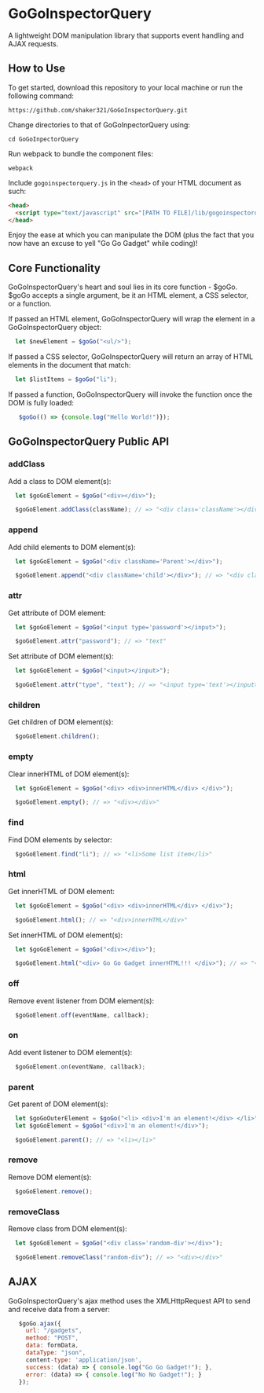 # GoGoInspectorQuery

A lightweight DOM manipulation library that supports event handling and AJAX requests.

## How to Use
To get started, download this repository to your local machine or run the following command:

```
https://github.com/shaker321/GoGoInspectorQuery.git
```

Change directories to that of GoGoInpectorQuery using:

```
cd GoGoInpectorQuery
```

Run webpack to bundle the component files:

```
webpack
```

Include `gogoinspectorquery.js` in the `<head>` of your HTML document as such:

```html
<head>
  <script type="text/javascript" src="[PATH TO FILE]/lib/gogoinspectorquery.js"/>
</head>
```

Enjoy the ease at which you can manipulate the DOM (plus the fact that you now have an excuse to yell "Go Go Gadget" while coding)!

## Core Functionality

GoGoInspectorQuery's heart and soul lies in its core function - $goGo. $goGo accepts a single argument, be it an HTML element, a CSS selector, or a function.

If passed an HTML element, GoGoInspectorQuery will wrap the element in a GoGoInspectorQuery object:
```javascript
  let $newElement = $goGo("<ul/>");
  ```

If passed a CSS selector, GoGoInspectorQuery will return an array of HTML elements in the document that match:
```javascript
  let $listItems = $goGo("li");
  ```

If passed a function, GoGoInspectorQuery will invoke the function once the DOM is fully loaded:
```javascript
   $goGo(() => {console.log("Hello World!")});
  ```

## GoGoInspectorQuery Public API

### addClass
Add a class to DOM element(s):
```javascript
  let $goGoElement = $goGo("<div></div>");

  $goGoElement.addClass(className); // => "<div class='className'></div>"
```

### append
Add child elements to DOM element(s):
```javascript
  let $goGoElement = $goGo("<div className='Parent'></div>");

  $goGoElement.append("<div className='child'></div>"); // => "<div className='Parent'> <div className='child'></div> </div>"
```

### attr
Get attribute of DOM element:
```javascript
  let $goGoElement = $goGo("<input type='password'></input>");

  $goGoElement.attr("password"); // => "text"
```

Set attribute of DOM element(s):
```javascript
  let $goGoElement = $goGo("<input></input>");

  $goGoElement.attr("type", "text"); // => "<input type='text'></input>"
```

### children
Get children of DOM element(s):
```javascript
  $goGoElement.children();
```

### empty
Clear innerHTML of DOM element(s):
```javascript
  let $goGoElement = $goGo("<div> <div>innerHTML</div> </div>");

  $goGoElement.empty(); // => "<div></div>"
```

### find
Find DOM elements by selector:
```javascript
  $goGoElement.find("li"); // => "<li>Some list item</li>"
```

### html
Get innerHTML of DOM element:
```javascript
  let $goGoElement = $goGo("<div> <div>innerHTML</div> </div>");

  $goGoElement.html(); // => "<div>innerHTML</div>"
```

Set innerHTML of DOM element(s):
```javascript
  let $goGoElement = $goGo("<div></div>");

  $goGoElement.html("<div> Go Go Gadget innerHTML!!! </div>"); // => "<div><div> Go Go Gadget innerHTML!!! </div></div>"
```

### off
Remove event listener from DOM element(s):
```javascript
  $goGoElement.off(eventName, callback);
```

### on
Add event listener to DOM element(s):
```javascript
  $goGoElement.on(eventName, callback);
```

### parent
Get parent of DOM element(s):
```javascript
  let $goGoOuterElement = $goGo("<li> <div>I'm an element!</div> </li>")
  let $goGoElement = $goGo("<div>I'm an element!</div>");

  $goGoElement.parent(); // => "<li></li>"
```

### remove
Remove DOM element(s):
```javascript
  $goGoElement.remove();
```

### removeClass
Remove class from DOM element(s):
```javascript
  let $goGoElement = $goGo("<div class='random-div'></div>");

  $goGoElement.removeClass("random-div"); // => "<div></div>"
```

## AJAX
GoGoInspectorQuery's ajax method uses the XMLHttpRequest API to send and receive data from a server:
```javascript
   $goGo.ajax({
     url: "/gadgets",
     method: "POST",
     data: formData,
     dataType: "json",
     content-type: 'application/json',
     success: (data) => { console.log("Go Go Gadget!"); },
     error: (data) => { console.log("No No Gadget!"); }
   });
```
